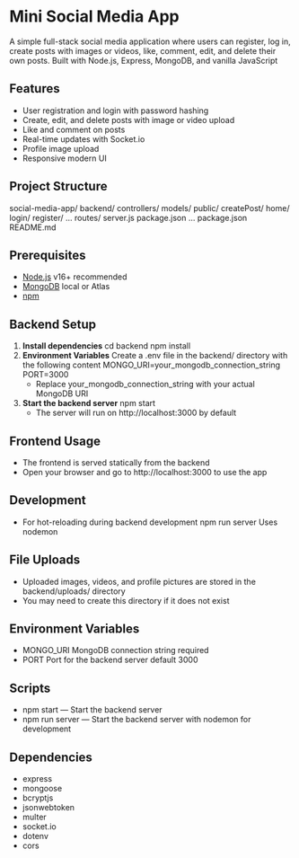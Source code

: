# Mini Social Media App

A simple full-stack social media application where users can register, log in, create posts with images or videos, like, comment, edit, and delete their own posts. Built with Node.js, Express, MongoDB, and vanilla JavaScript

## Features
- User registration and login with password hashing
- Create, edit, and delete posts with image or video upload
- Like and comment on posts
- Real-time updates with Socket.io
- Profile image upload
- Responsive modern UI

## Project Structure
social-media-app/
  backend/
    controllers/
    models/
    public/
      createPost/
      home/
      login/
      register/
      ...
    routes/
    server.js
    package.json
    ...
  package.json
  README.md

## Prerequisites
- [Node.js](https://nodejs.org/) v16+ recommended
- [MongoDB](https://www.mongodb.com/) local or Atlas
- [npm](https://www.npmjs.com/)

## Backend Setup
1. **Install dependencies**
   cd backend
   npm install
2. **Environment Variables**
   Create a .env file in the backend/ directory with the following content
   MONGO_URI=your_mongodb_connection_string
   PORT=3000
   - Replace your_mongodb_connection_string with your actual MongoDB URI
3. **Start the backend server**
   npm start
   - The server will run on http://localhost:3000 by default

## Frontend Usage
- The frontend is served statically from the backend
- Open your browser and go to http://localhost:3000 to use the app

## Development
- For hot-reloading during backend development
  npm run server
  Uses nodemon

## File Uploads
- Uploaded images, videos, and profile pictures are stored in the backend/uploads/ directory
- You may need to create this directory if it does not exist

## Environment Variables
- MONGO_URI MongoDB connection string required
- PORT Port for the backend server default 3000

## Scripts
- npm start — Start the backend server
- npm run server — Start the backend server with nodemon for development

## Dependencies
- express
- mongoose
- bcryptjs
- jsonwebtoken
- multer
- socket.io
- dotenv
- cors



